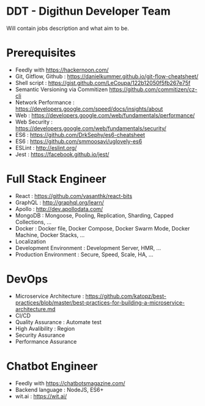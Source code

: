 # DDT - Digithun Developer Team
Will contain jobs description and what aim to be.

# Prerequisites
- Feedly with https://hackernoon.com/
- Git, Gitflow, Github : https://danielkummer.github.io/git-flow-cheatsheet/
- Shell script : https://gist.github.com/LeCoupa/122b12050f5fb267e75f
- Semantic Versioning via Commitizen https://github.com/commitizen/cz-cli
- Network Performance : https://developers.google.com/speed/docs/insights/about
- Web : https://developers.google.com/web/fundamentals/performance/
- Web Security : https://developers.google.com/web/fundamentals/security/
- ES6 : https://github.com/DrkSephy/es6-cheatsheet
- ES6 : https://github.com/smmoosavi/uglovely-es6
- ESLint : http://eslint.org/
- Jest : https://facebook.github.io/jest/

# Full Stack Engineer
- React : https://github.com/vasanthk/react-bits
- GraphQL : http://graphql.org/learn/
- Apollo : http://dev.apollodata.com/
- MongoDB : Mongoose, Pooling, Replication, Sharding, Capped Collections, ...
- Docker : Docker file, Docker Compose, Docker Swarm Mode, Docker Machine, Docker Stacks, ...
- Localization
- Development Environment : Development Server, HMR, ...
- Production Environment : Secure, Speed, Scale, HA, ...

# DevOps
- Microservice Architecture : https://github.com/katopz/best-practices/blob/master/best-practices-for-building-a-microservice-architecture.md
- CI/CD
- Quality Assurance : Automate test
- High Avalibility : Region
- Security Assurance
- Performance Assurance


# Chatbot Engineer
- Feedly with https://chatbotsmagazine.com/
- Backend language : NodeJS, ES6+
- wit.ai : https://wit.ai/
